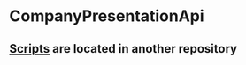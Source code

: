 # CompanyPresentationApi

## [Scripts](https://github.com/defectly/PresentationApiScripts) are located in another repository
